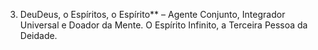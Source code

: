 ﻿3. DeuDeus, o Espíritos, o Espírito** – Agente Conjunto, Integrador Universal e Doador da Mente. O Espírito Infinito, a Terceira Pessoa da Deidade.